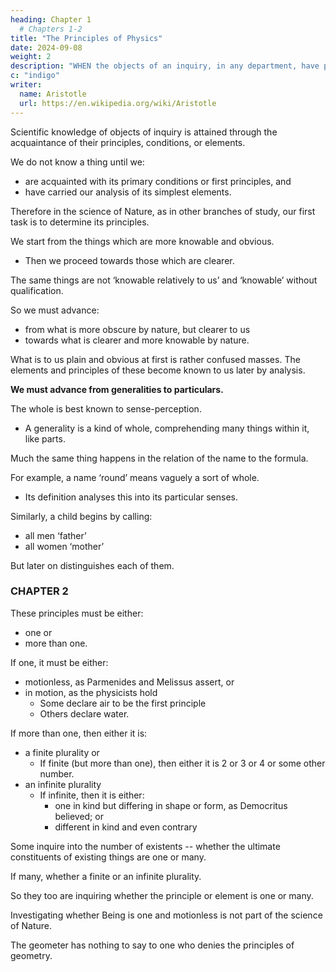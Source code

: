 ```yaml
---
heading: Chapter 1 
  # Chapters 1-2
title: "The Principles of Physics"
date: 2024-09-08
weight: 2
description: "WHEN the objects of an inquiry, in any department, have principles, conditions, or elements, it is through acquaintance with these that knowledge, that is to say scientific knowledge, is attained"
c: "indigo"
writer:
  name: Aristotle 
  url: https://en.wikipedia.org/wiki/Aristotle
---
```



<!-- ### CHAPTER 1 -->

<!-- WHEN the objects of an inquiry, in any department, have , it is through  with these that knowledge, that is to say -->
Scientific knowledge of objects of inquiry is attained through the acquaintance of their principles, conditions, or elements.

We do not know a thing until we:
- are acquainted with its primary conditions or first principles, and 
- have carried our analysis of its simplest elements.

Therefore in the science of Nature, as in other branches of study, our first task is to determine its principles.

We start from the things which are more knowable and obvious.
- Then we proceed towards those which are clearer.

 <!-- and more knowable by nature. -->

The same things are not ‘knowable relatively to us’ and ‘knowable’ without qualification. 

So we must advance:
- from what is more obscure by nature, but clearer to us
- towards what is clearer and more knowable by nature.

What is to us plain and obvious at first is rather confused masses. The elements and principles of these become known to us later by analysis.

**We must advance from generalities to particulars.**

The whole is best known to sense-perception.
- A generality is a kind of whole, comprehending many things within it, like parts. 

Much the same thing happens in the relation of the name to the formula.

For example, a name ‘round’ means vaguely a sort of whole.
- Its definition analyses this into its particular senses.

Similarly, a child begins by calling:
- all men ‘father’
- all women ‘mother’

But later on distinguishes each of them.


### CHAPTER 2

These principles must be either:
- one or
- more than one.

If one, it must be either:
- motionless, as Parmenides and Melissus assert, or 
- in motion, as the physicists hold
  - Some declare air to be the first principle
  - Others declare water.

If more than one, then either it is:
- a finite plurality or
  - If finite (but more than one), then either it is 2 or 3 or 4 or some other number.
- an infinite plurality 
  - If infinite, then it is either:
    - one in kind but differing in shape or form, as Democritus believed; or
    - different in kind and even contrary

Some inquire into the number of existents -- whether the ultimate constituents of existing things are one or many.

If many, whether a finite or an infinite plurality. 

So they too are inquiring whether the principle or element is one or many.

Investigating whether Being is one and motionless is not part of the science of Nature. 

The geometer has nothing to say to one who denies the principles of geometry. 

<!--  his science-this being a question for a different science or for or
common to all-so a man investigating principles cannot argue with one who denies their
existence.  -->


